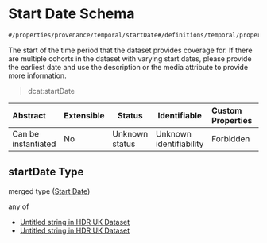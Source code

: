 # Start Date Schema

```txt
#/properties/provenance/temporal/startDate#/definitions/temporal/properties/startDate
```

The start of the time period that the dataset provides coverage for. If there are multiple cohorts in the dataset with varying start dates, please provide the earliest date and use the description or the media attribute to provide more information.


> dcat:startDate
>

| Abstract            | Extensible | Status         | Identifiable            | Custom Properties | Additional Properties | Access Restrictions | Defined In                                                                                         |
| :------------------ | ---------- | -------------- | ----------------------- | :---------------- | --------------------- | ------------------- | -------------------------------------------------------------------------------------------------- |
| Can be instantiated | No         | Unknown status | Unknown identifiability | Forbidden         | Allowed               | none                | [dataset.schema.json\*](../../../schema/dataset/latest/dataset.schema.json "open original schema") |

## startDate Type

merged type ([Start Date](dataset-definitions-temporal-properties-start-date.md))

any of

-   [Untitled string in HDR UK Dataset](dataset-definitions-temporal-properties-start-date-anyof-0.md "check type definition")
-   [Untitled string in HDR UK Dataset](dataset-definitions-temporal-properties-start-date-anyof-1.md "check type definition")
